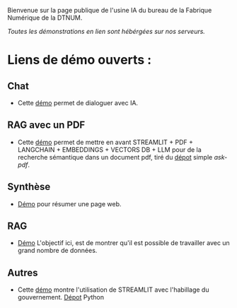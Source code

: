 Bienvenue sur la page publique de l'usine IA du bureau de la Fabrique Numérique de la DTNUM.

*Toutes les démonstrations en lien sont hébérgées sur nos serveurs.*

# Liens de démo ouverts : 

## Chat

- Cette [démo](https://chat.numerique-interieur.com) permet de dialoguer avec IA.

## RAG avec un PDF

- Cette [démo](https://demo7.numerique-interieur.com) permet de mettre en avant STREAMLIT + PDF + LANGCHAIN + EMBEDDINGS + VECTORS DB + LLM pour de la recherche sémantique dans un document pdf, tiré du [dépot](https://github.com/alejandro-ao/langchain-ask-pdf) simple *ask-pdf*.

## Synthèse

- [Démo](https://demo4.numerique-interieur.com) pour résumer une page web. 

## RAG

- [Démo](https://demo1.numerique-interieur.com) L'objectif ici, est de montrer qu'il est possible de travailler avec un grand nombre de données.

## Autres
- Cette [démo](https://dsfr-demo.numerique-interieur.com)  montre l'utilisation de STREAMLIT avec l'habillage du gouvernement.
[Dépot](https://github.com/IA-Generative/Streamlit-dsfr) Python 
